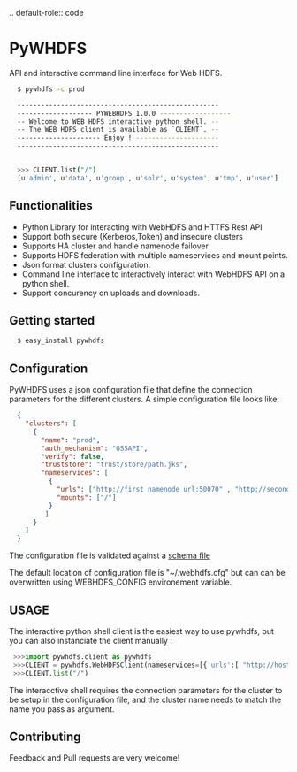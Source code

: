 .. default-role:: code


PyWHDFS
==================================

API and interactive command line interface for Web HDFS.

```bash
  $ pywhdfs -c prod

  ---------------------------------------------------
  ------------------- PYWEBHDFS 1.0.0 ------------------
  -- Welcome to WEB HDFS interactive python shell. --
  -- The WEB HDFS client is available as `CLIENT`. --
  --------------------- Enjoy ! ---------------------
  ---------------------------------------------------


  >>> CLIENT.list("/")
  [u'admin', u'data', u'group', u'solr', u'system', u'tmp', u'user']
```

Functionalities
--------

* Python Library for interacting with WebHDFS and HTTFS Rest API
* Support both secure (Kerberos,Token) and insecure clusters
* Supports HA cluster and handle namenode failover
* Supports HDFS federation with multiple nameservices and mount points.
* Json format clusters configuration. 
* Command line interface to interactively interact with WebHDFS API
  on a python shell.
* Support concurency on uploads and downloads.


Getting started
---------------

```bash
  $ easy_install pywhdfs
```


Configuration
---------------

PyWHDFS uses a json configuration file that define the connection parameters
for the different clusters.
A simple configuration file looks like:

```json
  {
    "clusters": [
      {
        "name": "prod",
        "auth_mechanism": "GSSAPI",
        "verify": false,
        "truststore": "trust/store/path.jks",
        "nameservices": [
          {
            "urls": ["http://first_namenode_url:50070" , "http://second_namenode_url:50070"],
            "mounts": ["/"]
          }
         ]
      }
    ]
  }
```

The configuration file is validated against a [ schema file ](pywhdfs/resources/config_schema.json)

The default location of configuration file is "~/.webhdfs.cfg" but can can be overwritten using
WEBHDFS_CONFIG environement variable.

USAGE
-------

The interactive python shell client is the easiest way to use pywhdfs, but you can also instanciate
the client manually :

```python 
 >>>import pywhdfs.client as pywhdfs
 >>>CLIENT = pywhdfs.WebHDFSClient(nameservices=[{'urls':[ "http://host1.hadoop.domain:50070" , "http://host2.hadoop.domain:50070"],'mounts':['/']}], auth_mechanism="GSSAPI", verify=False)
 >>>CLIENT.list("/")
```

The interacctive shell requires the connection parameters for the cluster to be setup in the configuration file,
and the cluster name needs to match the name you pass as argument. 

Contributing
------------

Feedback and Pull requests are very welcome!
